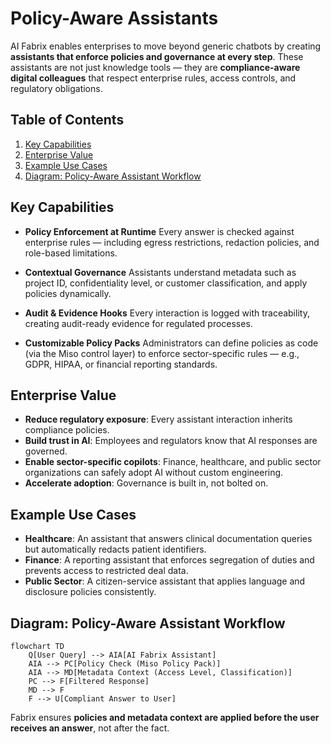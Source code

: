 # Policy-Aware Assistants

AI Fabrix enables enterprises to move beyond generic chatbots by creating **assistants that enforce policies and governance at every step**.
These assistants are not just knowledge tools — they are **compliance-aware digital colleagues** that respect enterprise rules, access controls, and regulatory obligations.

## Table of Contents

1. [Key Capabilities](#key-capabilities)
2. [Enterprise Value](#enterprise-value)
3. [Example Use Cases](#example-use-cases)
4. [Diagram: Policy-Aware Assistant Workflow](#diagram-policy-aware-assistant-workflow)

## Key Capabilities

- **Policy Enforcement at Runtime**
  Every answer is checked against enterprise rules — including egress restrictions, redaction policies, and role-based limitations.

- **Contextual Governance**
  Assistants understand metadata such as project ID, confidentiality level, or customer classification, and apply policies dynamically.

- **Audit & Evidence Hooks**
  Every interaction is logged with traceability, creating audit-ready evidence for regulated processes.

- **Customizable Policy Packs**
  Administrators can define policies as code (via the Miso control layer) to enforce sector-specific rules — e.g., GDPR, HIPAA, or financial reporting standards.

## Enterprise Value

- **Reduce regulatory exposure**: Every assistant interaction inherits compliance policies.
- **Build trust in AI**: Employees and regulators know that AI responses are governed.
- **Enable sector-specific copilots**: Finance, healthcare, and public sector organizations can safely adopt AI without custom engineering.
- **Accelerate adoption**: Governance is built in, not bolted on.

## Example Use Cases

- **Healthcare**: An assistant that answers clinical documentation queries but automatically redacts patient identifiers.
- **Finance**: A reporting assistant that enforces segregation of duties and prevents access to restricted deal data.
- **Public Sector**: A citizen-service assistant that applies language and disclosure policies consistently.

## Diagram: Policy-Aware Assistant Workflow

```mermaid
flowchart TD
    Q[User Query] --> AIA[AI Fabrix Assistant]
    AIA --> PC[Policy Check (Miso Policy Pack)]
    AIA --> MD[Metadata Context (Access Level, Classification)]
    PC --> F[Filtered Response]
    MD --> F
    F --> U[Compliant Answer to User]
```

Fabrix ensures **policies and metadata context are applied before the user receives an answer**, not after the fact.

